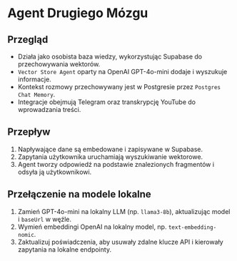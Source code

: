 # Agent Drugiego Mózgu

## Przegląd
- Działa jako osobista baza wiedzy, wykorzystując Supabase do przechowywania wektorów.
- `Vector Store Agent` oparty na OpenAI GPT-4o-mini dodaje i wyszukuje informacje.
- Kontekst rozmowy przechowywany jest w Postgresie przez `Postgres Chat Memory`.
- Integracje obejmują Telegram oraz transkrypcję YouTube do wprowadzania treści.

## Przepływ
1. Napływające dane są embedowane i zapisywane w Supabase.
2. Zapytania użytkownika uruchamiają wyszukiwanie wektorowe.
3. Agent tworzy odpowiedź na podstawie znalezionych fragmentów i odsyła ją użytkownikowi.

## Przełączenie na modele lokalne
1. Zamień GPT-4o-mini na lokalny LLM (np. `llama3-8b`), aktualizując model i `baseUrl` w węźle.
2. Wymień embeddingi OpenAI na lokalny model, np. `text-embedding-nomic`.
3. Zaktualizuj poświadczenia, aby usuwały zdalne klucze API i kierowały zapytania na lokalne endpointy.
